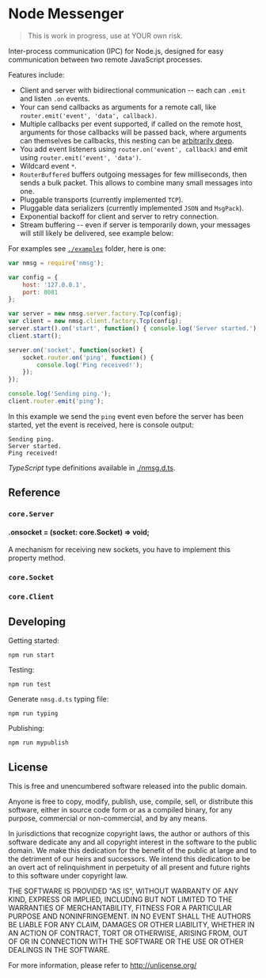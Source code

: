 # Node Messenger

> This is work in progress, use at YOUR own risk.

Inter-process communication (IPC) for Node.js, designed for easy
communication between two remote JavaScript processes.

Features include:

 - Client and server with bidirectional communication -- each can `.emit` and listen `.on` events.
 - Your can send callbacks as arguments for a remote call, like `router.emit('event', 'data', callback)`.
 - Multiple callbacks per event supported, if called on the remote host, arguments for those callbacks will be passed back, where arguments can themselves be callbacks, this nesting can be [arbitrarily deep](./examples/callbacks.ts).
 - You add event listeners using `router.on('event', callback)` and emit using `router.emit('event', 'data')`.
 - Wildcard event `*`.
 - `RouterBuffered` buffers outgoing messages for few milliseconds, then sends a bulk packet. This allows to combine many small messages into one.
 - Pluggable transports (currently implemented `TCP`).
 - Pluggable data serializers (currently implemented `JSON` and `MsgPack`).
 - Exponential backoff for client and server to retry connection.
 - Stream buffering -- even if server is temporarily down, your messages will still likely be delivered, see example below:
 
For examples see [`./examples`](./examples) folder, here is one:

```js
var nmsg = require('nmsg');

var config = {
    host: '127.0.0.1',
    port: 8081
};

var server = new nmsg.server.factory.Tcp(config);
var client = new nmsg.client.factory.Tcp(config);
server.start().on('start', function() { console.log('Server started.'); });
client.start();

server.on('socket', function(socket) {
    socket.router.on('ping', function() {
        console.log('Ping received!');
    });
});

console.log('Sending ping.');
client.router.emit('ping');
```

In this example we send the `ping` event even before the server has been started, yet the event is received, here is console output:

    Sending ping.
    Server started.
    Ping received!

*TypeScript* type definitions available in [./nmsg.d.ts](./nmsg.d.ts).

## Reference

### `core.Server`

#### .onsocket = (socket: core.Socket) => void;

A mechanism for receiving new sockets, you have to implement this property method. 

### `core.Socket`



### `core.Client`


## Developing

Getting started:

    npm run start

Testing:

    npm run test
    
Generate `nmsg.d.ts` typing file:

    npm run typing
    
Publishing:

    npm run mypublish
    
## License

This is free and unencumbered software released into the public domain.

Anyone is free to copy, modify, publish, use, compile, sell, or
distribute this software, either in source code form or as a compiled
binary, for any purpose, commercial or non-commercial, and by any
means.

In jurisdictions that recognize copyright laws, the author or authors
of this software dedicate any and all copyright interest in the
software to the public domain. We make this dedication for the benefit
of the public at large and to the detriment of our heirs and
successors. We intend this dedication to be an overt act of
relinquishment in perpetuity of all present and future rights to this
software under copyright law.

THE SOFTWARE IS PROVIDED "AS IS", WITHOUT WARRANTY OF ANY KIND,
EXPRESS OR IMPLIED, INCLUDING BUT NOT LIMITED TO THE WARRANTIES OF
MERCHANTABILITY, FITNESS FOR A PARTICULAR PURPOSE AND NONINFRINGEMENT.
IN NO EVENT SHALL THE AUTHORS BE LIABLE FOR ANY CLAIM, DAMAGES OR
OTHER LIABILITY, WHETHER IN AN ACTION OF CONTRACT, TORT OR OTHERWISE,
ARISING FROM, OUT OF OR IN CONNECTION WITH THE SOFTWARE OR THE USE OR
OTHER DEALINGS IN THE SOFTWARE.

For more information, please refer to <http://unlicense.org/>
